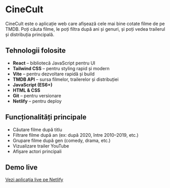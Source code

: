#  CineCult

CineCult este o aplicație web care afișează cele mai bine cotate filme de pe TMDB. Poți căuta filme, le poți filtra după ani și genuri, și poți vedea trailerul și distribuția principală.

##  Tehnologii folosite

- **React** – bibliotecă JavaScript pentru UI
- **Tailwind CSS** – pentru styling rapid și modern
- **Vite** – pentru dezvoltare rapidă și build
- **TMDB API** – sursa filmelor, trailerelor și distribuției
- **JavaScript (ES6+)**
- **HTML & CSS**
- **Git** – pentru versionare
- **Netlify** – pentru deploy

##  Funcționalități principale

- Căutare filme după titlu
- Filtrare filme după an (ex: după 2020, între 2010–2019, etc.)
- Grupare filme după gen (comedy, drama, etc.)
- Vizualizare trailer YouTube
- Afișare actori principali

##  Demo live

 [Vezi aplicația live pe Netlify](https://cinecultapp.netlify.app/)


